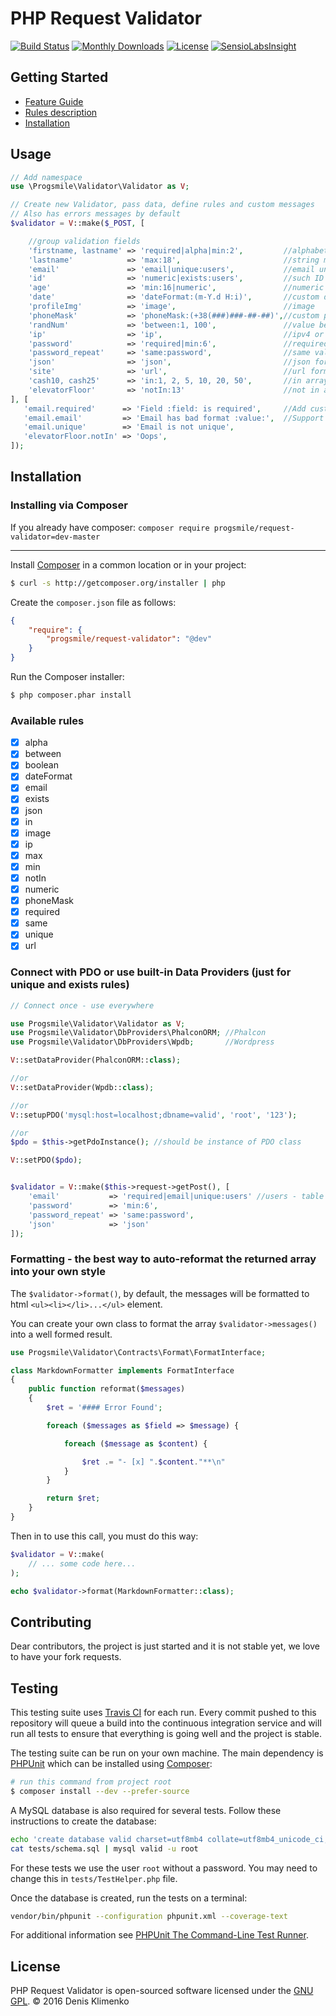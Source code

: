 # PHP Request Validator
[![Build Status](https://travis-ci.org/progsmile/request-validator.svg?branch=master)](http://travis-ci.org/progsmile/request-validator) [![Monthly Downloads](https://poser.pugx.org/progsmile/request-validator/d/monthly)](https://packagist.org/packages/progsmile/request-validator) [![License](https://poser.pugx.org/progsmile/request-validator/license.svg)](https://packagist.org/packages/progsmile/request-validator) [![SensioLabsInsight](https://insight.sensiolabs.com/projects/918ec166-799d-4ac1-a2c9-13d4cb8dafd4/mini.png)](https://insight.sensiolabs.com/projects/918ec166-799d-4ac1-a2c9-13d4cb8dafd4)

## Getting Started

* [Feature Guide](https://github.com/progsmile/request-validator/blob/master/docs/Validator%20Guide.md)  
* [Rules description](https://github.com/progsmile/request-validator/blob/master/docs/Rules-Guide.md)
* [Installation](https://github.com/progsmile/request-validator#installation)

## Usage

```php
// Add namespace
use \Progsmile\Validator\Validator as V;

// Create new Validator, pass data, define rules and custom messages
// Also has errors messages by default
$validator = V::make($_POST, [

    //group validation fields
    'firstname, lastname' => 'required|alpha|min:2',         //alphabetic support
    'lastname'            => 'max:18',                       //string max length
    'email'               => 'email|unique:users',           //email uniqueness in table users
    'id'                  => 'numeric|exists:users',         //such ID exists in table users
    'age'                 => 'min:16|numeric',               //numeric min
    'date'                => 'dateFormat:(m-Y.d H:i)',       //custom date time format
    'profileImg'          => 'image',                        //image
    'phoneMask'           => 'phoneMask:(+38(###)###-##-##)',//custom phone mask validator
    'randNum'             => 'between:1, 100',               //value between
    'ip'                  => 'ip',                           //ipv4 or ipv6
    'password'            => 'required|min:6',               //required fields
    'password_repeat'     => 'same:password',                //same validator
    'json'                => 'json',                         //json format
    'site'                => 'url',                          //url format
    'cash10, cash25'      => 'in:1, 2, 5, 10, 20, 50',       //in array
    'elevatorFloor'       => 'notIn:13'                      //not in array
], [
   'email.required'      => 'Field :field: is required',     //Add custom messages
   'email.email'         => 'Email has bad format :value:',  //Support :field: and :value: params
   'email.unique'        => 'Email is not unique',
   'elevatorFloor.notIn' => 'Oops',
]);
```

## Installation

### Installing via Composer

If you already have composer:
```composer require progsmile/request-validator=dev-master```
___

Install [Composer](http://getcomposer.org) in a common location or in your project:

```sh
$ curl -s http://getcomposer.org/installer | php
```

Create the `composer.json` file as follows:

```json
{
    "require": {
        "progsmile/request-validator": "@dev"
    }
}
```

Run the Composer installer:

```sh
$ php composer.phar install
```

### Available rules
- [x]  alpha
- [x]  between
- [x]  boolean
- [x]  dateFormat
- [x]  email
- [x]  exists
- [x]  json
- [x]  in
- [x]  image
- [x]  ip
- [x]  max
- [x]  min
- [x]  notIn
- [x]  numeric
- [x]  phoneMask
- [x]  required
- [x]  same
- [x]  unique
- [x]  url

### Connect with PDO or use built-in Data Providers (just for unique and exists rules)

```php
// Connect once - use everywhere

use Progsmile\Validator\Validator as V;
use Progsmile\Validator\DbProviders\PhalconORM; //Phalcon
use Progsmile\Validator\DbProviders\Wpdb;       //Wordpress

V::setDataProvider(PhalconORM::class);

//or
V::setDataProvider(Wpdb::class);

//or
V::setupPDO('mysql:host=localhost;dbname=valid', 'root', '123');

//or
$pdo = $this->getPdoInstance(); //should be instance of PDO class

V::setPDO($pdo);


$validator = V::make($this->request->getPost(), [
    'email'           => 'required|email|unique:users' //users - table name
    'password'        => 'min:6',
    'password_repeat' => 'same:password',
    'json'            => 'json'
]);

```

### Formatting - the best way to auto-reformat the returned array into your own style

The `$validator->format()`, by default, the messages will be formatted to html `<ul><li></li>...</ul>` element.

You can create your own class to format the array `$validator->messages()` into a well formed result.

```php
use Progsmile\Validator\Contracts\Format\FormatInterface;

class MarkdownFormatter implements FormatInterface
{
    public function reformat($messages)
    {
        $ret = '#### Error Found';

        foreach ($messages as $field => $message) {

            foreach ($message as $content) {

                $ret .= "- [x] ".$content."**\n"
            }
        }

        return $ret;
    }
}
```

Then in to use this call, you must do this way:

```php
$validator = V::make(
    // ... some code here...
);

echo $validator->format(MarkdownFormatter::class);
```

## Contributing

Dear contributors, the project is just started and it is not stable yet, we love to have your fork requests.

## Testing

This testing suite uses [Travis CI](https://travis-ci.org/) for each run. Every commit pushed to this repository will queue a build into the continuous integration service and will run all tests to ensure that everything is going well and the project is stable.

The testing suite can be run on your own machine. The main dependency is [PHPUnit](https://github.com/sebastianbergmann/phpunit) which can be installed using [Composer](http://getcomposer.org):

```sh
# run this command from project root
$ composer install --dev --prefer-source
```

A MySQL database is also required for several tests. Follow these instructions to create the database:

```sh
echo 'create database valid charset=utf8mb4 collate=utf8mb4_unicode_ci;' | mysql -u root
cat tests/schema.sql | mysql valid -u root
```

For these tests we use the user `root` without a password. You may need to change this in `tests/TestHelper.php` file.

Once the database is created, run the tests on a terminal:

```sh
vendor/bin/phpunit --configuration phpunit.xml --coverage-text
```

For additional information see [PHPUnit The Command-Line Test Runner](http://phpunit.de/manual/current/en/textui.html).

## License

PHP Request Validator is open-sourced software licensed under the [GNU GPL](LICENSE).
© 2016 Denis Klimenko
